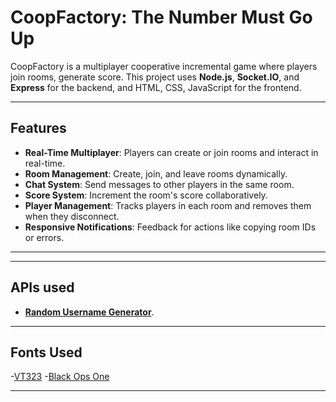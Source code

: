 # CoopFactory: The Number Must Go Up

CoopFactory is a multiplayer cooperative incremental game where players join rooms, generate score.
This project uses **Node.js**, **Socket.IO**, and **Express** for the backend, and HTML, CSS, JavaScript for the frontend.

---

## Features

- **Real-Time Multiplayer**: Players can create or join rooms and interact in real-time.
- **Room Management**: Create, join, and leave rooms dynamically.
- **Chat System**: Send messages to other players in the same room.
- **Score System**: Increment the room's score collaboratively.
- **Player Management**: Tracks players in each room and removes them when they disconnect.
- **Responsive Notifications**: Feedback for actions like copying room IDs or errors.

---

---

## APIs used

- [**Random Username Generator**](https://randomusernameapi.github.io/).

---

## Fonts Used

-[VT323](https://fonts.google.com/specimen/VT323)
-[Black Ops One](https://fonts.google.com/specimen/Black+Ops+One)

---
